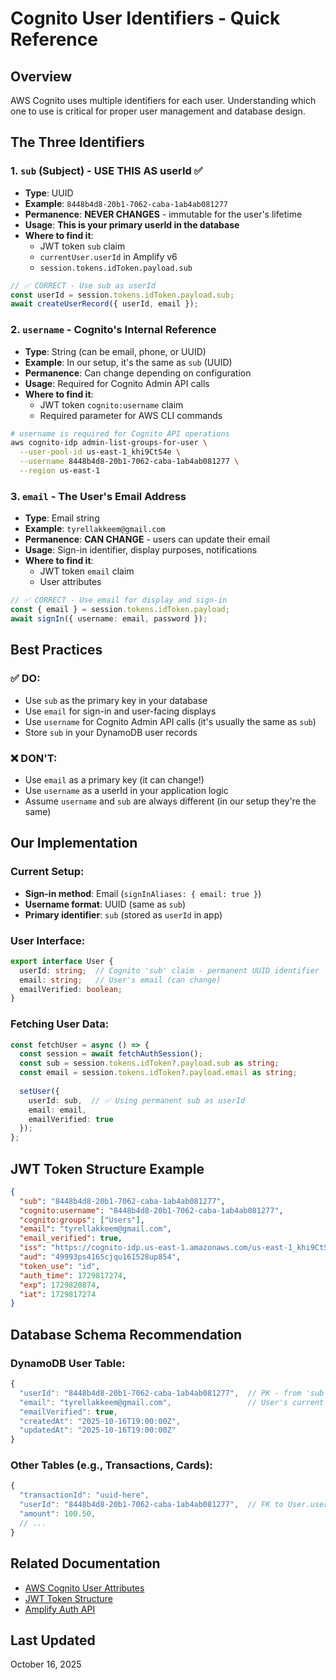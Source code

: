 # Cognito User Identifiers - Quick Reference

## Overview

AWS Cognito uses multiple identifiers for each user. Understanding which one to use is critical for proper user management and database design.

## The Three Identifiers

### 1. `sub` (Subject) - **USE THIS AS userId** ✅

- **Type**: UUID
- **Example**: `8448b4d8-20b1-7062-caba-1ab4ab081277`
- **Permanence**: **NEVER CHANGES** - immutable for the user's lifetime
- **Usage**: **This is your primary userId in the database**
- **Where to find it**:
  - JWT token `sub` claim
  - `currentUser.userId` in Amplify v6
  - `session.tokens.idToken.payload.sub`

```typescript
// ✅ CORRECT - Use sub as userId
const userId = session.tokens.idToken.payload.sub;
await createUserRecord({ userId, email });
```

### 2. `username` - Cognito's Internal Reference

- **Type**: String (can be email, phone, or UUID)
- **Example**: In our setup, it's the same as `sub` (UUID)
- **Permanence**: Can change depending on configuration
- **Usage**: Required for Cognito Admin API calls
- **Where to find it**:
  - JWT token `cognito:username` claim
  - Required parameter for AWS CLI commands

```bash
# username is required for Cognito API operations
aws cognito-idp admin-list-groups-for-user \
  --user-pool-id us-east-1_khi9CtS4e \
  --username 8448b4d8-20b1-7062-caba-1ab4ab081277 \
  --region us-east-1
```

### 3. `email` - The User's Email Address

- **Type**: Email string
- **Example**: `tyrellakkeem@gmail.com`
- **Permanence**: **CAN CHANGE** - users can update their email
- **Usage**: Sign-in identifier, display purposes, notifications
- **Where to find it**:
  - JWT token `email` claim
  - User attributes

```typescript
// ✅ CORRECT - Use email for display and sign-in
const { email } = session.tokens.idToken.payload;
await signIn({ username: email, password });
```

## Best Practices

### ✅ DO:
- Use `sub` as the primary key in your database
- Use `email` for sign-in and user-facing displays
- Use `username` for Cognito Admin API calls (it's usually the same as `sub`)
- Store `sub` in your DynamoDB user records

### ❌ DON'T:
- Use `email` as a primary key (it can change!)
- Use `username` as a userId in your application logic
- Assume `username` and `sub` are always different (in our setup they're the same)

## Our Implementation

### Current Setup:
- **Sign-in method**: Email (`signInAliases: { email: true }`)
- **Username format**: UUID (same as `sub`)
- **Primary identifier**: `sub` (stored as `userId` in app)

### User Interface:
```typescript
export interface User {
  userId: string;  // Cognito 'sub' claim - permanent UUID identifier
  email: string;   // User's email (can change)
  emailVerified: boolean;
}
```

### Fetching User Data:
```typescript
const fetchUser = async () => {
  const session = await fetchAuthSession();
  const sub = session.tokens.idToken?.payload.sub as string;
  const email = session.tokens.idToken?.payload.email as string;
  
  setUser({
    userId: sub,  // ✅ Using permanent sub as userId
    email: email,
    emailVerified: true
  });
};
```

## JWT Token Structure Example

```json
{
  "sub": "8448b4d8-20b1-7062-caba-1ab4ab081277",
  "cognito:username": "8448b4d8-20b1-7062-caba-1ab4ab081277",
  "cognito:groups": ["Users"],
  "email": "tyrellakkeem@gmail.com",
  "email_verified": true,
  "iss": "https://cognito-idp.us-east-1.amazonaws.com/us-east-1_khi9CtS4e",
  "aud": "49993ps4165cjqu161528up854",
  "token_use": "id",
  "auth_time": 1729817274,
  "exp": 1729820874,
  "iat": 1729817274
}
```

## Database Schema Recommendation

### DynamoDB User Table:
```typescript
{
  "userId": "8448b4d8-20b1-7062-caba-1ab4ab081277",  // PK - from 'sub'
  "email": "tyrellakkeem@gmail.com",                 // User's current email
  "emailVerified": true,
  "createdAt": "2025-10-16T19:00:00Z",
  "updatedAt": "2025-10-16T19:00:00Z"
}
```

### Other Tables (e.g., Transactions, Cards):
```typescript
{
  "transactionId": "uuid-here",
  "userId": "8448b4d8-20b1-7062-caba-1ab4ab081277",  // FK to User.userId (sub)
  "amount": 100.50,
  // ...
}
```

## Related Documentation

- [AWS Cognito User Attributes](https://docs.aws.amazon.com/cognito/latest/developerguide/user-pool-settings-attributes.html)
- [JWT Token Structure](https://docs.aws.amazon.com/cognito/latest/developerguide/amazon-cognito-user-pools-using-tokens-with-identity-providers.html)
- [Amplify Auth API](https://docs.amplify.aws/javascript/build-a-backend/auth/)

## Last Updated
October 16, 2025
